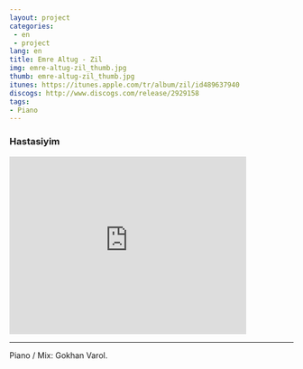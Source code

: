 ```yaml
---
layout: project
categories:
 - en
 - project
lang: en
title: Emre Altug - Zil
img: emre-altug-zil_thumb.jpg
thumb: emre-altug-zil_thumb.jpg
itunes: https://itunes.apple.com/tr/album/zil/id489637940
discogs: http://www.discogs.com/release/2929158
tags: 
- Piano
---
```


### Hastasiyim 

<div class="embed-responsive embed-responsive-16by9">
  <iframe width="420" height="315" src="https://www.youtube.com/embed/47wT5wt1NL0" frameborder="0" allowfullscreen></iframe>
</div>

---
Piano / Mix: Gokhan Varol.

